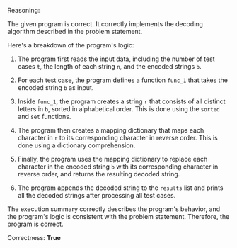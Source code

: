 Reasoning: 

The given program is correct. It correctly implements the decoding algorithm described in the problem statement. 

Here's a breakdown of the program's logic:

1. The program first reads the input data, including the number of test cases `t`, the length of each string `n`, and the encoded strings `b`.

2. For each test case, the program defines a function `func_1` that takes the encoded string `b` as input.

3. Inside `func_1`, the program creates a string `r` that consists of all distinct letters in `b`, sorted in alphabetical order. This is done using the `sorted` and `set` functions.

4. The program then creates a mapping dictionary that maps each character in `r` to its corresponding character in reverse order. This is done using a dictionary comprehension.

5. Finally, the program uses the mapping dictionary to replace each character in the encoded string `b` with its corresponding character in reverse order, and returns the resulting decoded string.

6. The program appends the decoded string to the `results` list and prints all the decoded strings after processing all test cases.

The execution summary correctly describes the program's behavior, and the program's logic is consistent with the problem statement. Therefore, the program is correct.

Correctness: **True**